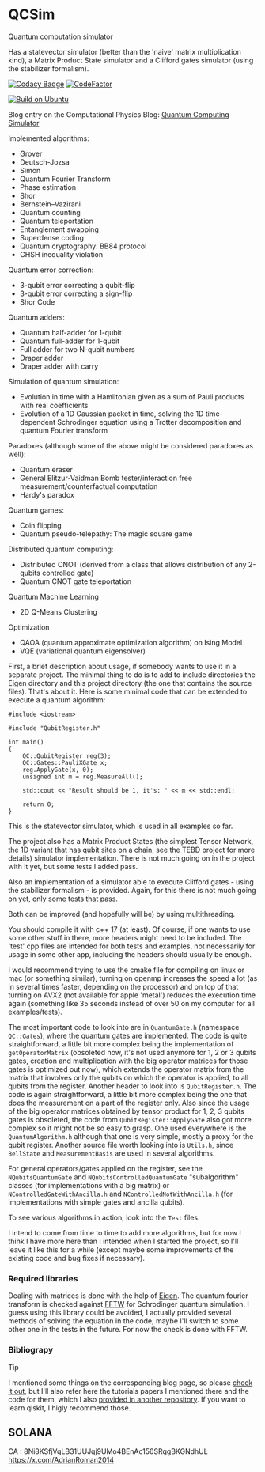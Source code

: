 # QCSim
Quantum computation simulator

Has a statevector simulator (better than the 'naive' matrix multiplication kind), a Matrix Product State simulator and a Clifford gates simulator (using the stabilizer formalism).

[![Codacy Badge](https://app.codacy.com/project/badge/Grade/6a193db170ab432596079c530fc75c77)](https://www.codacy.com/gh/aromanro/QCSim/dashboard?utm_source=github.com&amp;utm_medium=referral&amp;utm_content=aromanro/QCSim&amp;utm_campaign=Badge_Grade)
[![CodeFactor](https://www.codefactor.io/repository/github/aromanro/qcsim/badge)](https://www.codefactor.io/repository/github/aromanro/qcsim)

[![Build on Ubuntu](https://github.com/aromanro/QCSim/actions/workflows/cmake-single-platform.yml/badge.svg)](https://github.com/aromanro/QCSim/actions/workflows/cmake-single-platform.yml)


Blog entry on the Computational Physics Blog: [Quantum Computing Simulator](https://compphys.go.ro/quantum-computing-simulator/)

Implemented algorithms:

*   Grover
*   Deutsch-Jozsa
*   Simon
*   Quantum Fourier Transform
*   Phase estimation
*   Shor
*   Bernstein–Vazirani
*   Quantum counting
*   Quantum teleportation
*   Entanglement swapping
*   Superdense coding
*   Quantum cryptography: BB84 protocol
*   CHSH inequality violation

Quantum error correction:

*   3-qubit error correcting a qubit-flip
*   3-qubit error correcting a sign-flip
*   Shor Code

Quantum adders:

*   Quantum half-adder for 1-qubit
*   Quantum full-adder for 1-qubit
*   Full adder for two N-qubit numbers
*   Draper adder
*   Draper adder with carry

Simulation of quantum simulation:

*   Evolution in time with a Hamiltonian given as a sum of Pauli products with real coefficients
*   Evolution of a 1D Gaussian packet in time, solving the 1D time-dependent Schrodinger equation using a Trotter decomposition and quantum Fourier transform

Paradoxes (although some of the above might be considered paradoxes as well):
*   Quantum eraser
*   General Elitzur-Vaidman Bomb tester/interaction free measurement/counterfactual computation
*   Hardy's paradox

Quantum games:
*   Coin flipping
*   Quantum pseudo-telepathy: The magic square game

Distributed quantum computing:
*   Distributed CNOT (derived from a class that allows distribution of any 2-qubits controlled gate)
*   Quantum CNOT gate teleportation

Quantum Machine Learning
*   2D Q-Means Clustering

Optimization
*   QAOA (quantum approximate optimization algorithm) on Ising Model
*   VQE (variational quantum eigensolver)

First, a brief description about usage, if somebody wants to use it in a separate project. The minimal thing to do is to add to include directories the Eigen directory and this project directory (the one that contains the source files). That's about it. Here is some minimal code that can be extended to execute a quantum algorithm:

```
#include <iostream>

#include "QubitRegister.h"

int main()
{
    QC::QubitRegister reg(3);
    QC::Gates::PauliXGate x;
    reg.ApplyGate(x, 0);
    unsigned int m = reg.MeasureAll();

    std::cout << "Result should be 1, it's: " << m << std::endl;

    return 0;
}
```
This is the statevector simulator, which is used in all examples so far. 

The project also has a Matrix Product States (the simplest Tensor Network, the 1D variant that has qubit sites on a chain, see the TEBD project for more details) simulator implementation.
There is not much going on in the project with it yet, but some tests I added pass.

Also an implementation of a simulator able to execute Clifford gates - using the stabilizer formalism - is provided. Again, for this there is not much going on yet, only some tests that pass.

Both can be improved (and hopefully will be) by using multithreading.

You should compile it with c++ 17 (at least).
Of course, if one wants to use some other stuff in there, more headers might need to be included.
The 'test' cpp files are intended for both tests and examples, not necessarily for usage in some other app, including the headers should usually be enough.

I would recommend trying to use the cmake file for compiling on linux or mac (or something similar), turning on openmp increases the speed a lot (as in several times faster, depending on the processor) and on top of that turning on AVX2 (not available for apple 'metal') reduces the execution time again (something like 35 seconds instead of over 50 on my computer for all examples/tests).

The most important code to look into are in `QuantumGate.h` (namespace `QC::Gates`), where the quantum gates are implemented. The code is quite straightforward, a little bit more complex being the implementation of `getOperatorMatrix` (obsoleted now, it's not used anymore for 1, 2 or 3 qubits gates, creation and multiplication with the big operator matrices for those gates is optimized out now), which extends the operator matrix from the matrix that involves only the qubits on which the operator is applied, to all qubits from the register. 
Another header to look into is `QubitRegister.h`. The code is again straightforward, a little bit more complex being the one that does the measurement on a part of the register only. Also since the usage of the big operator matrices obtained by tensor product for 1, 2, 3 qubits gates is obsoleted, the code from `QubitRegister::ApplyGate` also got more complex so it might not be so easy to grasp.
One used everywhere is the `QuantumAlgorithm.h` although that one is very simple, mostly a proxy for the qubit register.
Another source file worth looking into is `Utils.h`, since `BellState` and `MeasurementBasis` are used in several algorithms.

For general operators/gates applied on the register, see the `NQubitsQuantumGate` and `NQubitsControlledQuantumGate` "subalgorithm" classes (for implementations with a big matrix) or `NControlledGateWithAncilla.h` and `NControlledNotWithAncilla.h` (for implementations with simple gates and ancilla qubits).

To see various algorithms in action, look into the `Test` files.

I intend to come from time to time to add more algorithms, but for now I think I have more here than I intended when I started the project, so I'll leave it like this for a while (except maybe some improvements of the existing code and bug fixes if necessary).

### Required libraries

Dealing with matrices is done with the help of [Eigen](https://eigen.tuxfamily.org/).
The quantum fourier transform is checked against [FFTW](http://fftw.org/) for Schrodinger quantum simulation. I guess using this library could be avoided, I actually provided several methods of solving the equation in the code, maybe I'll switch to some other one in the tests in the future. For now the check is done with FFTW.

### Bibliograpy

> [!TIP]
> I mentioned some things on the corresponding blog page, so please [check it out](https://compphys.go.ro/quantum-computing-simulator/), but I'll also refer here the tutorials papers I mentioned there and the code for them, which I also [provided in another repository](https://github.com/InvictusWingsSRL/QiskitTutorials).
> If you want to learn qiskit, I higly recommend those.

## SOLANA

CA : 8Ni8KSfjVqLB31UUJqj9UMo4BEnAc156SRqgBKGNdhUL
https://x.com/AdrianRoman2014

